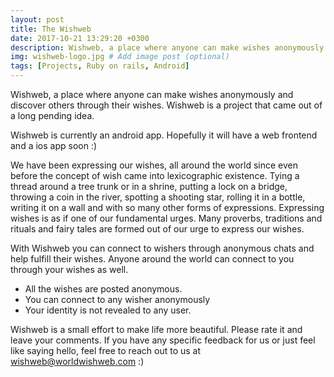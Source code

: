 ```yaml
---
layout: post
title: The Wishweb 
date: 2017-10-21 13:29:20 +0300
description: Wishweb, a place where anyone can make wishes anonymously and discover others through their wishes. Wishweb is a project that came out of a long pending wish, an idea and a desire. 
img: wishweb-logo.jpg # Add image post (optional)
tags: [Projects, Ruby on rails, Android]
---
```


<span class="firstcharacter">W</span>ishweb, a place where anyone can make wishes anonymously and discover others through their wishes. Wishweb is a project that came out of a long pending idea. 

<a href="https://play.google.com/store/apps/details?id=com.wishWebAndroid.mywish&hl=en"><i class="fa fa-android fa-2x"></i></a> Wishweb is currently an android app. Hopefully it will have a web frontend and a ios app soon :)

We have been expressing our wishes, all around the world since even before the concept of wish came into lexicographic existence. Tying a thread around a tree trunk or in a shrine, putting a lock on a bridge, throwing a coin in the river, spotting a shooting star, rolling it in a bottle, writing it on a wall and with so many other forms of expressions. Expressing wishes is as if one of our fundamental urges. Many proverbs, traditions and rituals and fairy tales are formed out of our urge to express our wishes.


With Wishweb you can connect to wishers through anonymous chats and help fulfill their wishes. Anyone around the world can connect to you through your wishes as well. 


* All the wishes are posted anonymous.
* You can connect to any wisher anonymously
* Your identity is not revealed to any user. 


Wishweb is a small effort to make life more beautiful. Please rate it and leave your comments. 
If you have any specific feedback for us or just feel like saying hello, feel free to reach out to us at wishweb@worldwishweb.com :)




<!-- ![Charlie](https://drscdn.500px.org/photo/132194353/m%3D900/v2?user_id=269543&webp=true&sig=52e8bcf231c701d5620382b29fa66d118d28475e7cf028ecc4fdc8a58f4a4405)
 -->

